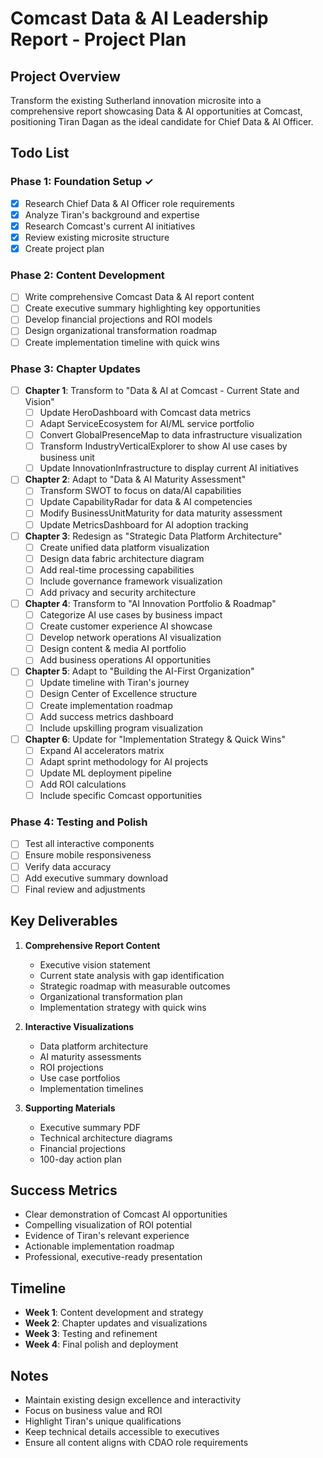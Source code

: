 # Comcast Data & AI Leadership Report - Project Plan

## Project Overview
Transform the existing Sutherland innovation microsite into a comprehensive report showcasing Data & AI opportunities at Comcast, positioning Tiran Dagan as the ideal candidate for Chief Data & AI Officer.

## Todo List

### Phase 1: Foundation Setup ✓
- [x] Research Chief Data & AI Officer role requirements
- [x] Analyze Tiran's background and expertise
- [x] Research Comcast's current AI initiatives
- [x] Review existing microsite structure
- [x] Create project plan

### Phase 2: Content Development
- [ ] Write comprehensive Comcast Data & AI report content
- [ ] Create executive summary highlighting key opportunities
- [ ] Develop financial projections and ROI models
- [ ] Design organizational transformation roadmap
- [ ] Create implementation timeline with quick wins

### Phase 3: Chapter Updates
- [ ] **Chapter 1**: Transform to "Data & AI at Comcast - Current State and Vision"
  - [ ] Update HeroDashboard with Comcast data metrics
  - [ ] Adapt ServiceEcosystem for AI/ML service portfolio
  - [ ] Convert GlobalPresenceMap to data infrastructure visualization
  - [ ] Transform IndustryVerticalExplorer to show AI use cases by business unit
  - [ ] Update InnovationInfrastructure to display current AI initiatives

- [ ] **Chapter 2**: Adapt to "Data & AI Maturity Assessment"
  - [ ] Transform SWOT to focus on data/AI capabilities
  - [ ] Update CapabilityRadar for data & AI competencies
  - [ ] Modify BusinessUnitMaturity for data maturity assessment
  - [ ] Update MetricsDashboard for AI adoption tracking

- [ ] **Chapter 3**: Redesign as "Strategic Data Platform Architecture"
  - [ ] Create unified data platform visualization
  - [ ] Design data fabric architecture diagram
  - [ ] Add real-time processing capabilities
  - [ ] Include governance framework visualization
  - [ ] Add privacy and security architecture

- [ ] **Chapter 4**: Transform to "AI Innovation Portfolio & Roadmap"
  - [ ] Categorize AI use cases by business impact
  - [ ] Create customer experience AI showcase
  - [ ] Develop network operations AI visualization
  - [ ] Design content & media AI portfolio
  - [ ] Add business operations AI opportunities

- [ ] **Chapter 5**: Adapt to "Building the AI-First Organization"
  - [ ] Update timeline with Tiran's journey
  - [ ] Design Center of Excellence structure
  - [ ] Create implementation roadmap
  - [ ] Add success metrics dashboard
  - [ ] Include upskilling program visualization

- [ ] **Chapter 6**: Update for "Implementation Strategy & Quick Wins"
  - [ ] Expand AI accelerators matrix
  - [ ] Adapt sprint methodology for AI projects
  - [ ] Update ML deployment pipeline
  - [ ] Add ROI calculations
  - [ ] Include specific Comcast opportunities

### Phase 4: Testing and Polish
- [ ] Test all interactive components
- [ ] Ensure mobile responsiveness
- [ ] Verify data accuracy
- [ ] Add executive summary download
- [ ] Final review and adjustments

## Key Deliverables

1. **Comprehensive Report Content**
   - Executive vision statement
   - Current state analysis with gap identification
   - Strategic roadmap with measurable outcomes
   - Organizational transformation plan
   - Implementation strategy with quick wins

2. **Interactive Visualizations**
   - Data platform architecture
   - AI maturity assessments
   - ROI projections
   - Use case portfolios
   - Implementation timelines

3. **Supporting Materials**
   - Executive summary PDF
   - Technical architecture diagrams
   - Financial projections
   - 100-day action plan

## Success Metrics

- Clear demonstration of Comcast AI opportunities
- Compelling visualization of ROI potential
- Evidence of Tiran's relevant experience
- Actionable implementation roadmap
- Professional, executive-ready presentation

## Timeline

- **Week 1**: Content development and strategy
- **Week 2**: Chapter updates and visualizations
- **Week 3**: Testing and refinement
- **Week 4**: Final polish and deployment

## Notes

- Maintain existing design excellence and interactivity
- Focus on business value and ROI
- Highlight Tiran's unique qualifications
- Keep technical details accessible to executives
- Ensure all content aligns with CDAO role requirements